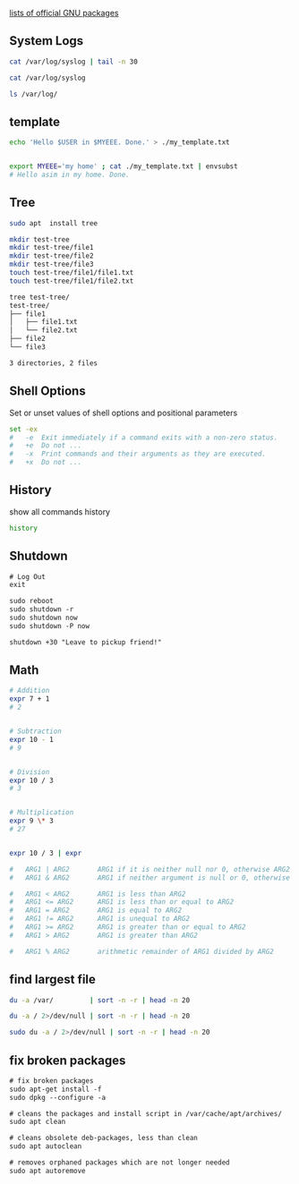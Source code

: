[lists of official GNU packages](http://www.gnu.org/manual/manual.html)

## System Logs
```bash
cat /var/log/syslog | tail -n 30

cat /var/log/syslog 

ls /var/log/
```


## template
```bash
echo 'Hello $USER in $MYEEE. Done.' > ./my_template.txt


export MYEEE='my home' ; cat ./my_template.txt | envsubst 
# Hello asim in my home. Done.
```


## Tree
```bash
sudo apt  install tree

mkdir test-tree
mkdir test-tree/file1
mkdir test-tree/file2
mkdir test-tree/file3
touch test-tree/file1/file1.txt
touch test-tree/file1/file2.txt

tree test-tree/
test-tree/
├── file1
│   ├── file1.txt
│   └── file2.txt
├── file2
└── file3

3 directories, 2 files
```


## Shell Options
Set or unset values of shell options and positional parameters
```bash
set -ex 
#   -e  Exit immediately if a command exits with a non-zero status.
#   +e  Do not ...
#   -x  Print commands and their arguments as they are executed.
#   +x  Do not ...
```


## History
show all commands history
```bash
history
```


## Shutdown
```txt
# Log Out 
exit

sudo reboot
sudo shutdown -r
sudo shutdown now
sudo shutdown -P now

shutdown +30 "Leave to pickup friend!"
```


## Math
```bash
# Addition
expr 7 + 1
# 2


# Subtraction
expr 10 - 1
# 9


# Division
expr 10 / 3
# 3


# Multiplication
expr 9 \* 3
# 27


expr 10 / 3 | expr 

#   ARG1 | ARG2       ARG1 if it is neither null nor 0, otherwise ARG2
#   ARG1 & ARG2       ARG1 if neither argument is null or 0, otherwise 0

#   ARG1 < ARG2       ARG1 is less than ARG2
#   ARG1 <= ARG2      ARG1 is less than or equal to ARG2
#   ARG1 = ARG2       ARG1 is equal to ARG2
#   ARG1 != ARG2      ARG1 is unequal to ARG2
#   ARG1 >= ARG2      ARG1 is greater than or equal to ARG2
#   ARG1 > ARG2       ARG1 is greater than ARG2

#   ARG1 % ARG2       arithmetic remainder of ARG1 divided by ARG2
```


## find largest file
```bash
du -a /var/         | sort -n -r | head -n 20

du -a / 2>/dev/null | sort -n -r | head -n 20

sudo du -a / 2>/dev/null | sort -n -r | head -n 20
```


## fix broken packages
```txt
# fix broken packages
sudo apt-get install -f 
sudo dpkg --configure -a

# cleans the packages and install script in /var/cache/apt/archives/
sudo apt clean

# cleans obsolete deb-packages, less than clean
sudo apt autoclean

# removes orphaned packages which are not longer needed
sudo apt autoremove
```
